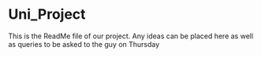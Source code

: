 # Uni_Project
This is the ReadMe file of our project.
Any ideas can be placed here as well as queries to be asked to the guy on Thursday
